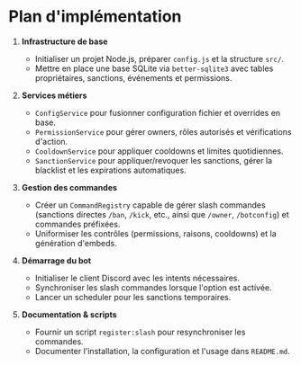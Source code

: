 # Plan d'implémentation

1. **Infrastructure de base**
   - Initialiser un projet Node.js, préparer `config.js` et la structure `src/`.
   - Mettre en place une base SQLite via `better-sqlite3` avec tables propriétaires, sanctions, événements et permissions.

2. **Services métiers**
   - `ConfigService` pour fusionner configuration fichier et overrides en base.
   - `PermissionService` pour gérer owners, rôles autorisés et vérifications d'action.
   - `CooldownService` pour appliquer cooldowns et limites quotidiennes.
   - `SanctionService` pour appliquer/revoquer les sanctions, gérer la blacklist et les expirations automatiques.

3. **Gestion des commandes**
   - Créer un `CommandRegistry` capable de gérer slash commandes (sanctions directes `/ban`, `/kick`, etc., ainsi que `/owner`, `/botconfig`) et commandes préfixées.
   - Uniformiser les contrôles (permissions, raisons, cooldowns) et la génération d'embeds.

4. **Démarrage du bot**
   - Initialiser le client Discord avec les intents nécessaires.
   - Synchroniser les slash commandes lorsque l'option est activée.
   - Lancer un scheduler pour les sanctions temporaires.

5. **Documentation & scripts**
   - Fournir un script `register:slash` pour resynchroniser les commandes.
   - Documenter l'installation, la configuration et l'usage dans `README.md`.
